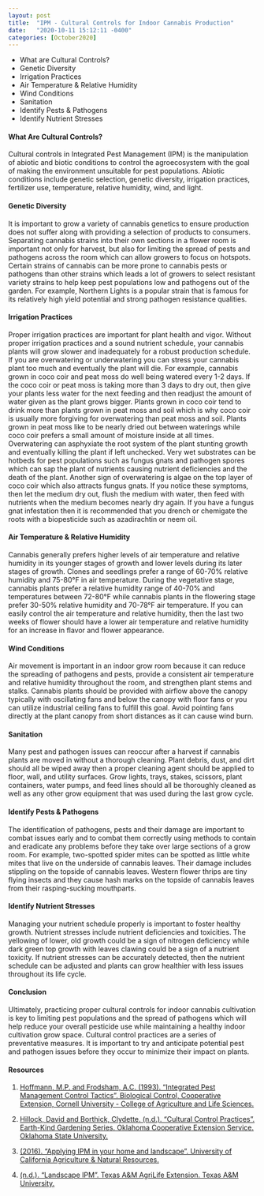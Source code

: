 ```yaml
---
layout: post
title:  "IPM - Cultural Controls for Indoor Cannabis Production"
date:   "2020-10-11 15:12:11 -0400"
categories: [October2020]
---
```





* What are Cultural Controls? 
* Genetic Diversity
* Irrigation Practices
* Air Temperature & Relative Humidity
* Wind Conditions
* Sanitation
* Identify Pests & Pathogens
* Identify Nutrient Stresses




#### What Are Cultural Controls?
Cultural controls in Integrated Pest Management (IPM) is the manipulation of abiotic and biotic conditions to control the agroecosystem with the goal of making the environment unsuitable for pest populations. Abiotic conditions include genetic selection, genetic diversity, irrigation practices, fertilizer use, temperature, relative humidity, wind, and light. 




#### Genetic Diversity
It is important to grow a variety of cannabis genetics to ensure production does not suffer along with providing a selection of products to consumers. Separating cannabis strains into their own sections in a flower room is important not only for harvest, but also for limiting the spread of pests and pathogens across the room which can allow growers to focus on hotspots. Certain strains of cannabis can be more prone to cannabis pests or pathogens than other strains which leads a lot of growers to select resistant variety strains to help keep pest populations low and pathogens out of the garden. For example, Northern Lights is a popular strain that is famous for its relatively high yield potential and strong pathogen resistance qualities. 




#### Irrigation Practices
Proper irrigation practices are important for plant health and vigor. Without proper irrigation practices and a sound nutrient schedule, your cannabis plants will grow slower and inadequately for a robust production schedule. If you are overwatering or underwatering you can stress your cannabis plant too much and eventually the plant will die. For example, cannabis grown in coco coir and peat moss do well being watered every 1-2 days. If the coco coir or peat moss is taking more than 3 days to dry out, then give your plants less water for the next feeding and then readjust the amount of water given as the plant grows bigger. Plants grown in coco coir tend to drink more than plants grown in peat moss and soil which is why coco coir is usually more forgiving for overwatering than peat moss and soil. Plants grown in peat moss like to be nearly dried out between waterings while coco coir prefers a small amount of moisture inside at all times. Overwatering can asphyxiate the root system of the plant stunting growth and eventually killing the plant if left unchecked. Very wet substrates can be hotbeds for pest populations such as fungus gnats and pathogen spores which can sap the plant of nutrients causing nutrient deficiencies and the death of the plant. Another sign of overwatering is algae on the top layer of coco coir which also attracts fungus gnats. If you notice these symptoms, then let the medium dry out, flush the medium with water, then feed with nutrients when the medium becomes nearly dry again. If you have a fungus gnat infestation then it is recommended that you drench or chemigate the roots with a biopesticide such as azadirachtin or neem oil. 



#### Air Temperature & Relative Humidity 
Cannabis generally prefers higher levels of air temperature and relative humidity in its younger stages of growth and lower levels during its later stages of growth. Clones and seedlings prefer  a range of 60-70% relative humidity and 75-80°F in air temperature. During the vegetative stage, cannabis plants prefer a relative humidity range of 40-70% and temperatures between 72-80°F while cannabis plants in the flowering stage prefer 30-50% relative humidity and 70-78°F air temperature. If you can easily control the air temperature and relative humidity, then the last two weeks of flower should have a lower air temperature and relative humidity for an increase in flavor and flower appearance. 



#### Wind Conditions
Air movement is important in an indoor grow room because it can reduce the spreading of pathogens and pests, provide a consistent air temperature and relative humidity throughout the room, and strengthen plant stems and stalks. Cannabis plants should be provided with airflow above the canopy typically with oscillating fans and below the canopy with floor fans or you can utilize industrial ceiling fans to fulfill this goal. Avoid pointing fans directly at the plant canopy from short distances as it can cause wind burn. 



#### Sanitation
Many pest and pathogen issues can reoccur after a harvest if cannabis plants are moved in without a thorough cleaning. Plant debris, dust, and dirt should all be wiped away then a proper cleaning agent should be applied to floor, wall, and utility surfaces. Grow lights, trays, stakes, scissors, plant containers, water pumps, and feed lines should all be thoroughly cleaned as well as any other grow equipment that was used during the last grow cycle. 



#### Identify Pests & Pathogens 
The identification of pathogens, pests and their damage are important to combat issues early and to combat them correctly using methods to contain and eradicate any problems before they take over large sections of a grow room. For example, two-spotted spider mites can be spotted as little white mites that live on the underside of cannabis leaves. Their damage includes stippling on the topside of cannabis leaves. Western flower thrips are tiny flying insects and they cause hash marks on the topside of cannabis leaves from their rasping-sucking mouthparts. 



#### Identify Nutrient Stresses
Managing your nutrient schedule properly is important to foster healthy growth. Nutrient stresses include nutrient deficiencies and toxicities. The yellowing of lower, old growth could be a sign of nitrogen deficiency while dark green top growth with leaves clawing could be a sign of a nutrient toxicity. If nutrient stresses can be accurately detected, then the nutrient schedule can be adjusted and plants can grow healthier with less issues throughout its life cycle.



#### Conclusion
Ultimately, practicing proper cultural controls for indoor cannabis cultivation is key to limiting pest populations and the spread of pathogens which will help reduce your overall pesticide use while maintaining a healthy indoor cultivation grow space. Cultural control practices are a series of preventative measures. It is important to try and anticipate potential pest and pathogen issues before they occur to minimize their impact on plants. 




#### Resources
1. <a href="https://biocontrol.entomology.cornell.edu/ipm.php#cult"> Hoffmann, M.P. and Frodsham, A.C. (1993). “Integrated Pest Management Control Tactics”. Biological Control, Cooperative Extension, Cornell University - College of Agriculture and Life Sciences.
</a>

2. <a href="http://pods.dasnr.okstate.edu/docushare/dsweb/Get/Document-2297/HLA-6431web.pdf"> Hillock, David and Borthick, Clydette. (n.d.). “Cultural Control Practices”. Earth-Kind Gardening Series. Oklahoma Cooperative Extension Service. Oklahoma State University.  
</a>

3. <a href="http://ipm.ucanr.edu/GENERAL/whatisipmurban.html"> (2016). “Applying IPM in your home and landscape”. University of California Agriculture &amp; Natural Resources.
</a>

4. <a href="https://landscapeipm.tamu.edu/what-is-ipm/ipm-practices/cultural-practices/">  (n.d.). “Landscape IPM”. Texas A&amp;M AgriLife Extension. Texas A&amp;M University.
</a>


